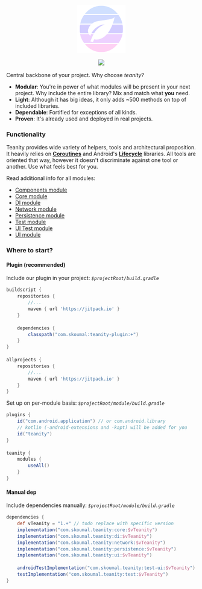 <p align="center">
  <img src="art/logo.png" width="128px" />
</p>
<p align="center">
    <a href="https://jitpack.io/#com.skoumal/teanity"><img src="https://jitpack.io/v/com.skoumal/teanity.svg?style=flat-square" width="128px" /></a>
</p>

Central backbone of your project. Why choose _teanity_?

- **Modular**: You're in power of what modules will be present in your next project. Why include the
entire library? Mix and match what **you** need.
- **Light**: Although it has big ideas, it only adds ~500 methods on top of included libraries.
- **Dependable**: Fortified for exceptions of all kinds.
- **Proven**: It's already used and deployed in real projects.

### Functionality

Teanity provides wide variety of helpers, tools and architectural proposition. It heavily relies on
[**Coroutines**](https://developer.android.com/kotlin/coroutines) and Android's
[**Lifecycle**](https://developer.android.com/jetpack/androidx/releases/lifecycle) libraries. All
tools are oriented that way, however it doesn't discriminate against one tool or another. Use what
feels best for you.

Read additional info for all modules:

- [Components module](component/readme.md)
- [Core module](core/readme.md)
- [DI module](di/readme.md)
- [Network module](network/readme.md)
- [Persistence module](persistence/readme.md)
- [Test module](test/readme.md)
- [UI Test module](test-ui/readme.md)
- [UI module](ui/readme.md)

### Where to start?

#### Plugin (recommended)

Include our plugin in your project: _`$projectRoot/build.gradle`_

```groovy
buildscript {
    repositories {
        //...
        maven { url 'https://jitpack.io' }
    }

    dependencies {
        classpath("com.skoumal:teanity-plugin:+")
    }
}

allprojects {
    repositories {
        //...
        maven { url 'https://jitpack.io' }
    }
}
```

Set up on per-module basis: _`$projectRoot/module/build.gradle`_

```groovy
plugins {
    id("com.android.application") // or com.android.library
    // kotlin (-android-extensions and -kapt) will be added for you
    id("teanity")
}

teanity {
    modules {
        useAll()
    }
}
```

#### Manual dep

Include dependencies manually: _`$projectRoot/module/build.gradle`_

```groovy
dependencies {
    def vTeanity = "1.+" // todo replace with specific version
    implementation("com.skoumal.teanity:core:$vTeanity")
    implementation("com.skoumal.teanity:di:$vTeanity")
    implementation("com.skoumal.teanity:network:$vTeanity")
    implementation("com.skoumal.teanity:persistence:$vTeanity")
    implementation("com.skoumal.teanity:ui:$vTeanity")

    androidTestImplementation("com.skoumal.teanity:test-ui:$vTeanity")
    testImplementation("com.skoumal.teanity:test:$vTeanity")
}
```
